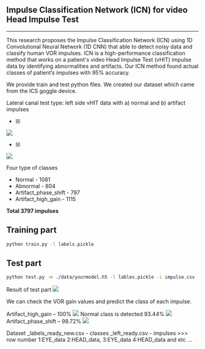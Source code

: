 ## Impulse Classification Network (ICN) for video Head Impulse Test
--------------------------------------------------------------------

This research proposes the Impulse Classification Network (ICN) using 1D Convolutional Neural Network (1D CNN) that able to detect noisy data and classify human VOR impulses. ICN is a high-performance classification method that works on a patient's video Head Impulse Test (vHIT) impulse data by identifying abnormalities and artifacts. Our ICN method found actual classes of patient’s impulses with 95% accuracy. 


We provide train and test python files. We created our dataset which came from the ICS goggle device.


Lateral canal test type: left side vHIT data with a) normal and b) artifact impulses

- [x]
![](/images/normal_impulses.png)

- [x]
![](/images/artifact_impulses.png) 


Four type of classes
* Normal - 1081
* Abnormal - 804
* Artifact_phase_shift - 797
* Artifact_high_gain - 1115

**Total	3797 impulses**


## Training part

```bash 
python train.py -l labels.pickle
```

## Test part

``` bash
python test.py -m ./data/yourmodel.h5 -l lables.pickle -i impulse.csv
```

Result of test part
![](/images/classification.PNG)

We can check the VOR gain values and predict the class of each impulse. 

Artifact_high_gain – 100%
![](/images/Figure_131.png) 
Normal class is detected 93.44%
![](/images/Figure_181.png) 
Artifact_phase_shift – 98.72%
![](/images/Figure_211.png)



Dataset
_labels_ready_new.csv - classes
_left_ready.csv - impulses >>> row number 1:EYE_data 2:HEAD_data, 3:EYE_data 4:HEAD_data and etc ...
